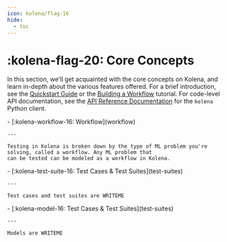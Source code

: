 ```yaml
---
icon: kolena/flag-16
hide:
  - toc
---
```


# :kolena-flag-20: Core Concepts

In this section, we'll get acquainted with the core concepts on Kolena, and learn in-depth about the various features
offered. For a brief introduction, see the [Quickstart Guide](/quickstart) or the
[Building a Workflow](/building-a-workflow) tutorial. For code-level API documentation, see the
[API Reference Documentation](/reference/workflow) for the `kolena` Python client.

<div class="grid cards" markdown>
- [:kolena-workflow-16: Workflow](workflow)

    ---

    Testing in Kolena is broken down by the type of ML problem you're solving, called a workflow. Any ML problem that
    can be tested can be modeled as a workflow in Kolena.
</div>

<div class="grid cards" markdown>
- [:kolena-test-suite-16: Test Cases & Test Suites](test-suites)

    ---

    Test cases and test suites are WRITEME
</div>

<div class="grid cards" markdown>
- [:kolena-model-16: Test Cases & Test Suites](test-suites)

    ---

    Models are WRITEME
</div>
